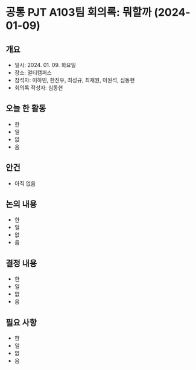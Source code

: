# 공통 PJT A103팀 회의록: 뭐할까 (2024-01-09)

## 개요
- 일시: 2024. 01. 09. 화요일
- 장소: 멀티캠퍼스
- 참석자: 이하민, 한진우, 최성규, 최재원, 이원석, 심동현
- 회의록 작성자: 심동현

## 오늘 한 활동
- 한
- 일
- 없
- 음


## 안건
- 아직 없음

## 논의 내용
- 한
- 일
- 없
- 음

## 결정 내용
- 한
- 일
- 없
- 음

## 필요 사항
- 한
- 일
- 없
- 음

